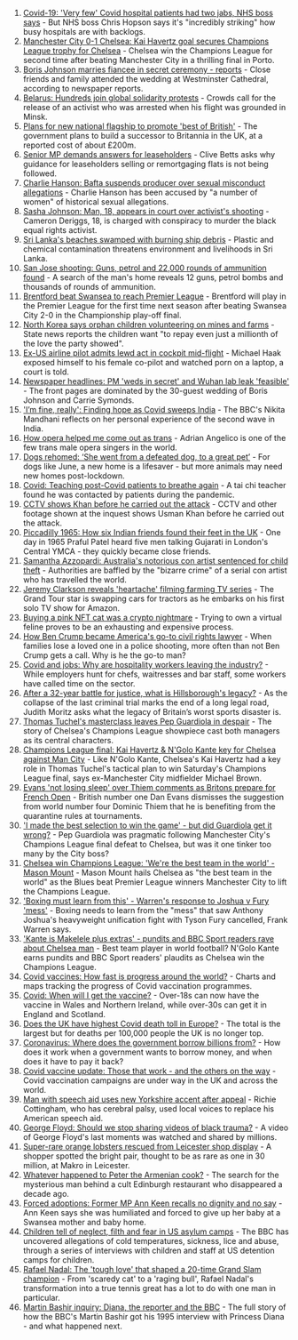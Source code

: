 1. [Covid-19: 'Very few' Covid hospital patients had two jabs, NHS boss says](https://www.bbc.co.uk/news/uk-57294438) - But NHS boss Chris Hopson says it's "incredibly striking" how busy hospitals are with backlogs.
2. [Manchester City 0-1 Chelsea: Kai Havertz goal secures Champions League trophy for Chelsea](https://www.bbc.co.uk/sport/football/57268064) - Chelsea win the Champions League for second time after beating Manchester City in a thrilling final in Porto.
3. [Boris Johnson marries fiancee in secret ceremony - reports](https://www.bbc.co.uk/news/uk-57296472) - Close friends and family attended the wedding at Westminster Cathedral, according to newspaper reports.
4. [Belarus: Hundreds join global solidarity protests](https://www.bbc.co.uk/news/world-europe-57294442) - Crowds call for the release of an activist who was arrested when his flight was grounded in Minsk.
5. [Plans for new national flagship to promote 'best of British'](https://www.bbc.co.uk/news/uk-57293882) - The government plans to build a successor to Britannia in the UK, at a reported cost of about £200m.
6. [Senior MP demands answers for leaseholders](https://www.bbc.co.uk/news/business-57240060) - Clive Betts asks why guidance for leaseholders selling or remortgaging flats is not being followed.
7. [Charlie Hanson: Bafta suspends producer over sexual misconduct allegations](https://www.bbc.co.uk/news/uk-57291604) - Charlie Hanson has been accused by "a number of women" of historical sexual allegations.
8. [Sasha Johnson: Man, 18, appears in court over activist's shooting](https://www.bbc.co.uk/news/uk-england-london-57293434) - Cameron Deriggs, 18, is charged with conspiracy to murder the black equal rights activist.
9. [Sri Lanka's beaches swamped with burning ship debris](https://www.bbc.co.uk/news/world-asia-57292558) - Plastic and chemical contamination threatens environment and livelihoods in Sri Lanka.
10. [San Jose shooting: Guns, petrol and 22,000 rounds of ammunition found](https://www.bbc.co.uk/news/world-us-canada-57293174) - A search of the man's home reveals 12 guns, petrol bombs and thousands of rounds of ammunition.
11. [Brentford beat Swansea to reach Premier League](https://www.bbc.co.uk/sport/football/57215919) - Brentford will play in the Premier League for the first time next season after beating Swansea City 2-0 in the Championship play-off final.
12. [North Korea says orphan children volunteering on mines and farms](https://www.bbc.co.uk/news/world-asia-57293167) - State news reports the children want "to repay even just a millionth of the love the party showed".
13. [Ex-US airline pilot admits lewd act in cockpit mid-flight](https://www.bbc.co.uk/news/world-us-canada-57294412) - Michael Haak exposed himself to his female co-pilot and watched porn on a laptop, a court is told.
14. [Newspaper headlines: PM 'weds in secret' and Wuhan lab leak 'feasible'](https://www.bbc.co.uk/news/blogs-the-papers-57296743) - The front pages are dominated by the 30-guest wedding of Boris Johnson and Carrie Symonds.
15. ['I’m fine, really': Finding hope as Covid sweeps India](https://www.bbc.co.uk/news/world-asia-india-57286411) - The BBC's Nikita Mandhani reflects on her personal experience of the second wave in India.
16. [How opera helped me come out as trans](https://www.bbc.co.uk/news/uk-57275103) - Adrian Angelico is one of the few trans male opera singers in the world.
17. [Dogs rehomed: ‘She went from a defeated dog, to a great pet’](https://www.bbc.co.uk/news/uk-northern-ireland-57200393) - For dogs like June, a new home is a lifesaver - but more animals may need new homes post-lockdown.
18. [Covid: Teaching post-Covid patients to breathe again](https://www.bbc.co.uk/news/uk-england-derbyshire-57185704) - A tai chi teacher found he was contacted by patients during the pandemic.
19. [CCTV shows Khan before he carried out the attack](https://www.bbc.co.uk/news/uk-57283303) - CCTV and other footage shown at the inquest shows Usman Khan before he carried out the attack.
20. [Piccadilly 1965: How six Indian friends found their feet in the UK](https://www.bbc.co.uk/news/stories-57285369) - One day in 1965 Praful Patel heard five men talking Gujarati in London's Central YMCA - they quickly became close friends.
21. [Samantha Azzopardi: Australia's notorious con artist sentenced for child theft](https://www.bbc.co.uk/news/world-australia-57284621) - Authorities are baffled by the "bizarre crime" of a serial con artist who has travelled the world.
22. [Jeremy Clarkson reveals 'heartache' filming farming TV series](https://www.bbc.co.uk/news/entertainment-arts-57101577) - The Grand Tour star is swapping cars for tractors as he embarks on his first solo TV show for Amazon.
23. [Buying a pink NFT cat was a crypto nightmare](https://www.bbc.co.uk/news/technology-57273904) - Trying to own a virtual feline proves to be an exhausting and expensive process.
24. [How Ben Crump became America's go-to civil rights lawyer](https://www.bbc.co.uk/news/world-us-canada-57038162) - When families lose a loved one in a police shooting, more often than not Ben Crump gets a call. Why is he the go-to man?
25. [Covid and jobs: Why are hospitality workers leaving the industry?](https://www.bbc.co.uk/news/uk-wales-57241370) - While employers hunt for chefs, waitresses and bar staff, some workers have called time on the sector.
26. [After a 32-year battle for justice, what is Hillsborough's legacy?](https://www.bbc.co.uk/news/uk-57281398) - As the collapse of the last criminal trial marks the end of a long legal road, Judith Moritz asks what the legacy of Britain’s worst sports disaster is.
27. [Thomas Tuchel's masterclass leaves Pep Guardiola in despair](https://www.bbc.co.uk/sport/football/57296303) - The story of Chelsea's Champions League showpiece cast both managers as its central characters.
28. [Champions League final: Kai Havertz & N'Golo Kante key for Chelsea against Man City](https://www.bbc.co.uk/sport/football/57295894) - Like N'Golo Kante, Chelsea's Kai Havertz had a key role in Thomas Tuchel's tactical plan to win Saturday's Champions League final, says ex-Manchester City midfielder Michael Brown.
29. [Evans 'not losing sleep' over Thiem comments as Britons prepare for French Open](https://www.bbc.co.uk/sport/tennis/57284034) - British number one Dan Evans dismisses the suggestion from world number four Dominic Thiem that he is benefiting from the quarantine rules at tournaments.
30. ['I made the best selection to win the game' - but did Guardiola get it wrong?](https://www.bbc.co.uk/sport/football/57296822) - Pep Guardiola was pragmatic following Manchester City's Champions League final defeat to Chelsea, but was it one tinker too many by the City boss?
31. [Chelsea win Champions League: 'We're the best team in the world' - Mason Mount](https://www.bbc.co.uk/sport/football/57296702) - Mason Mount hails Chelsea as "the best team in the world" as the Blues beat Premier League winners Manchester City to lift the Champions League.
32. ['Boxing must learn from this' - Warren's response to Joshua v Fury 'mess'](https://www.bbc.co.uk/sport/boxing/57294832) - Boxing needs to learn from the "mess" that saw Anthony Joshua's heavyweight unification fight with Tyson Fury cancelled, Frank Warren says.
33. ['Kante is Makelele plus extras' - pundits and BBC Sport readers rave about Chelsea man](https://www.bbc.co.uk/sport/football/57294923) - Best team player in world football? N'Golo Kante earns pundits and BBC Sport readers' plaudits as Chelsea win the Champions League.
34. [Covid vaccines: How fast is progress around the world?](https://www.bbc.co.uk/news/world-56237778) - Charts and maps tracking the progress of Covid vaccination programmes.
35. [Covid: When will I get the vaccine?](https://www.bbc.co.uk/news/health-55045639) - Over-18s can now have the vaccine in Wales and Northern Ireland, while over-30s can get it in England and Scotland.
36. [Does the UK have highest Covid death toll in Europe?](https://www.bbc.co.uk/news/57268471) - The total is the largest but for deaths per 100,000 people the UK is no longer top.
37. [Coronavirus: Where does the government borrow billions from?](https://www.bbc.co.uk/news/business-50504151) - How does it work when a government wants to borrow money, and when does it have to pay it back?
38. [Covid vaccine update: Those that work - and the others on the way](https://www.bbc.co.uk/news/health-51665497) - Covid vaccination campaigns are under way in the UK and across the world.
39. [Man with speech aid uses new Yorkshire accent after appeal](https://www.bbc.co.uk/news/uk-england-humber-57274521) - Richie Cottingham, who has cerebral palsy, used local voices to replace his American speech aid.
40. [George Floyd: Should we stop sharing videos of black trauma?](https://www.bbc.co.uk/news/newsbeat-57229705) - A video of George Floyd's last moments was watched and shared by millions.
41. [Super-rare orange lobsters rescued from Leicester shop display](https://www.bbc.co.uk/news/uk-england-leicestershire-57283428) - A shopper spotted the bright pair, thought to be as rare as one in 30 million, at Makro in Leicester.
42. [Whatever happened to Peter the Armenian cook?](https://www.bbc.co.uk/news/uk-scotland-57200613) - The search for the mysterious man behind a cult Edinburgh restaurant who disappeared a decade ago.
43. [Forced adoptions: Former MP Ann Keen recalls no dignity and no say](https://www.bbc.co.uk/news/uk-wales-57251782) - Ann Keen says she was humiliated and forced to give up her baby at a Swansea mother and baby home.
44. [Children tell of neglect, filth and fear in US asylum camps](https://www.bbc.co.uk/news/world-us-canada-57149721) - The BBC has uncovered allegations of cold temperatures, sickness, lice and abuse, through a series of interviews with children and staff at US detention camps for children.
45. [Rafael Nadal: The 'tough love' that shaped a 20-time Grand Slam champion](https://www.bbc.co.uk/sport/tennis/56090941) - From 'scaredy cat' to a 'raging bull', Rafael Nadal's transformation into a true tennis great has a lot to do with one man in particular.
46. [Martin Bashir inquiry: Diana, the reporter and the BBC](https://www.bbc.co.uk/news/uk-56680229) - The full story of how the BBC's Martin Bashir got his 1995 interview with Princess Diana - and what happened next.

